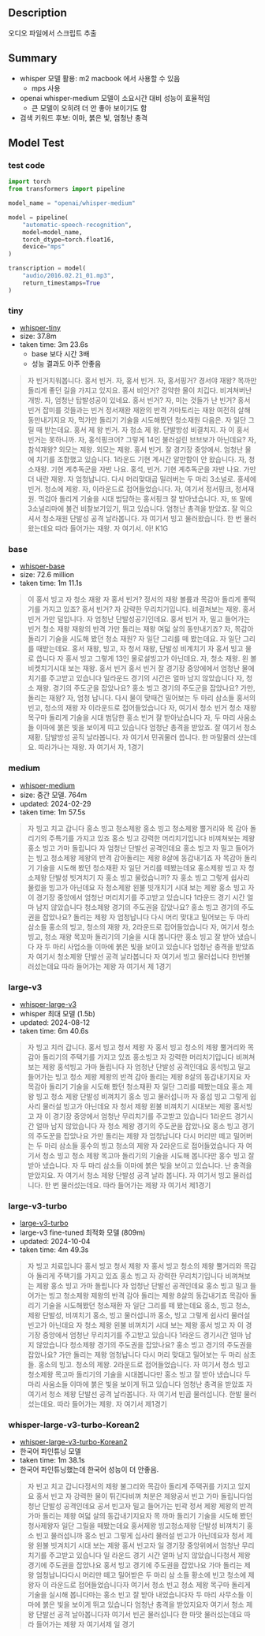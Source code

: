 ## Description

오디오 파일에서 스크립트 추출

## Summary

- whisper 모델 활용: m2 macbook 에서 사용할 수 있음
    - mps 사용
- openai whisper-medium 모델이 소요시간 대비 성능이 효율적임
    - 큰 모델이 오히려 더 안 좋아 보이기도 함
- 검색 키워드 후보: 이마, 붉은 빛, 엄청난 충격

## Model Test

### test code

```python
import torch
from transformers import pipeline

model_name = "openai/whisper-medium"

model = pipeline(
    "automatic-speech-recognition", 
    model=model_name,
    torch_dtype=torch.float16, 
    device="mps"
)

transcription = model(
    "audio/2016.02.21_01.mp3",
    return_timestamps=True
)
```

### tiny

- [whisper-tiny](https://huggingface.co/openai/whisper-tiny)
- size: 37.8m
- taken time: 3m 23.6s
    - base 보다 시간 3배
    - 성능 결과도 아주 안좋음

> 자 빈거치워봅니다. 홍서 빈거. 자, 홍서 빈거. 자, 홍서핑거? 경서야 재왕? 목까만돌리게 좋던 길을 가지고 있지요. 홍서 비인거? 강약한 물이 치깁다. 비겨쳐버난 개방. 자, 엄청난 탑발성공이 있네요. 홍서 빈거? 자, 미는 것들가 난 빈거? 홍서 빈거 잡미를 것들과는 빈거 정서재완 재완의 반격 가마토리는 재완 여전히 살해 동만내기지요 자, 먹가만 돌리기 기술을 시도해봤던 청소재원 다음은. 자 일단 그릴 때 받는데요. 홍서 제 왕 빈거. 자 청소 제 왕. 단발방성 비결치지. 자 이 홍서 빈거는 못하니까. 자, 홍석핑크어? 그렇게 14인 불러설린 브브보가 아닌데요? 자, 참석재왕? 외모는 제왕. 외모는 제왕. 홍서 빈거. 잘 경기장 중앙에서. 엄청난 물에 치기를 조합했고 있습니다. 1라운드 기현 계시간 알만함이 안 왔습니다. 자, 청소재왕. 기현 계추독군을 자반 나요. 홍석, 빈거. 기현 계추독군을 자반 나요. 가만 더 내란 재왕. 자 엄청납니다. 다시 머리맞대곱 밀러버는 두 마리 3소널로. 홍세에 빈거. 청소에 제왕. 자, 이라운드로 접어들었습니다. 자, 여기서 정서핑크, 정서재원. 먹검아 돌리게 기술을 시대 범담하는 홍서핑크 잘 받아냈습니다. 자, 또 말에 3소널리마에 불건 비찰보기있기, 뛰고 있습니다. 엄청난 총격을 받았죠. 잘 익으셔서 청소재원 단발성 공격 날라봅니다. 자 여기서 빙고 물러왔습니다. 한 번 물러왔는데요 따라 들어가는 재왕. 자 여기서. 아! K1G

### base

- [whisper-base](https://huggingface.co/openai/whisper-base)
- size: 72.6 million
- taken time: 1m 11.1s

> 이 홍서 빙고 자 청소 재왕 자 홍서 빈거? 정서의 재왕 볼륨과 목감아 돌리게 좋떡기를 가지고 있죠? 홍서 빈거? 자 강략한 무리치기입니다. 비결쳐보는 재왕. 홍서 빈거 가만 덜입니다. 자 엄청난 단발성공기인데요. 홍서 빈거 자, 밀고 들어가는 빈거 청소 재왕 재왕의 반격 가만 돌리는 재왕 여덟 살의 동만내기죠? 자, 목감아 돌리기 기술을 시도해 봤던 청소 재원? 자 일단 그리를 떼 봤는데요. 자 일단 그리를 때받는데요. 홍서 재왕, 빙고, 자 청서 재왕, 단발성 비계치기 자 홍서 빙고 물로 씁니다 자 홍서 빙고 그렇게 13인 물로설빙고가 아닌데요. 자, 청소 재왕. 왼 볼 비켓치기시대 보는 재왕. 홍서 빈거 홍서 빈거 잘 경기장 중앙에에서 엄청난 물에 치기를 주고받고 있습니다 일라운드 경기의 시간은 얼마 남지 않았습니다 자, 청소 재왕. 경기의 주도군을 잡았나요? 홍소 빙고 경기의 주도군을 잡았나요? 가만, 돌리는 재왕? 자, 엄청 납니다. 다시 물이 맞때건 밀어보는 두 마리 삼소들 홍서의 빈고, 청소의 재왕 자 이라운드로 접어들었습니다 자, 여기서 청소 빈거 청소 재왕 목구마 돌리게 기술을 시대 범담한 홍소 빈거 잘 받아났습니다 자, 두 마리 사움소들 이마에 붉은 빛을 보이게 띠고 있습니다 엄청난 총격을 받았죠. 잘 여기서 청소 재황. 담발방성 공직 날라봅니다. 자 여기서 민궈물러 씁니다. 한 마말물러 샀는데요. 따라가나는 재왕. 자 여기서 자, 1경기

### medium

- [whisper-medium](https://huggingface.co/openai/whisper-medium)
- size: 중간 모델. 764m
- updated: 2024-02-29
- taken time: 1m 57.5s

> 자 빙고 치고 갑니다 홍소 빙고 청소제왕 홍소 빙고 청소제왕 뿔거리와 목 감아 돌리기의 주특기를 가지고 있죠 홍소 빙고 강력한 머리치기입니다 비껴쳐보는 제왕 홍소 빙고 가마 돌립니다 자 엄청난 단발선 공격인데요 홍소 빙고 자 밀고 들어가는 빙고 청소제왕 제왕의 반격 감아돌리는 제왕 8살에 동갑내기죠 자 목감아 돌리기 기술을 시도해 봤던 청소재환 자 일단 거리를 떼봤는데요 홍소제왕 빙고 자 청소제왕 단발성 빗겨치기 자 홍소 빙고 물렀습니까? 자 홍소 빙고 그렇게 쉽사리 물렀을 빙고가 아닌데요 자 청소제왕 왼불 빗개치기 시대 보는 제왕 홍소 빙고 자 이 경기장 중앙에서 엄청난 머리치기를 주고받고 있습니다 1라운드 경기 시간 얼마 남지 않았습니다 청소제왕 경기의 주도권을 잡았나요? 홍소 빙고 경기의 주도권을 잡았나요? 돌리는 제왕 자 엄청납니다 다시 머리 맞대고 밀어보는 두 마리 삼소들 홍소의 빙고, 청소의 재왕 자, 2라운드로 접어들었습니다 자, 여기서 청소 빙고, 청소 재왕 목꼬마 돌리기의 기술을 시대 봅니다만 홍소 빙고 잘 받아 냈습니다 자 두 마리 사업소들 이마에 붉은 빛을 보이고 있습니다 엄청난 충격을 받았죠 자 여기서 청소제왕 단발선 공격 날라봅니다 자 여기서 빙고 물러섭니다 한번불러섰는데요 따라 들어가는 제왕 자 여기서 제 1경기

### large-v3

- [whisper-large-v3](https://huggingface.co/openai/whisper-large-v3)
- whisper 최대 모델 (1.5b)
- updated: 2024-08-12
- taken time: 6m 40.6s

> 자 빙고 치러 갑니다. 홍서 빙고 청서 제왕 자 홍서 빙고 청소의 제왕 뿔거리와 목감아 돌리기의 주택기를 가지고 있죠 홍소빙고 자 강력한 머리치기입니다 비껴쳐보는 제왕 홍석빙고 가마 돌립니다 자 엄청난 단발성 공격인데요 홍석빙고 밀고 들어가는 빙고 청소 제왕 제왕의 반격 감아 돌리는 제왕 8살의 동갑내기지요 자 목감아 돌리기 기술을 시도해 봤던 청소재환 자 일단 그리를 떼봤는데요 홍소 제왕 빙고 청소 제왕 단발성 비껴치기 홍소 빙고 물러섭니까 자 홍섭 빙고 그렇게 쉽사리 물러설 빙고가 아닌데요 자 청서 제왕 왼불 비껴치기 시대보는 제왕 홍서빙고 자 이 경기장 중앙에서 엄청난 무리치기를 주고받고 있습니다 1라운드 경기시간 얼마 남지 않았습니다 자 청소 제왕 경기의 주도꾼을 잡았나요 홍소 빙고 경기의 주도꾼을 잡았나요 가만 돌리는 제왕 자 엄청납니다 다시 머리만 떼고 밀어버는 두 마리 삼소들 홍수의 빙고 청소의 제왕 자 2라운드로 접어들었습니다 자 여기서 청소 빙고 청소 제왕 목고마 돌리기의 기술을 시도해 봅니다만 홍수 빙고 잘 받아 냈습니다. 자 두 마리 삼소들 이마에 붉은 빛을 보이고 있습니다. 난 충격을 받았지요. 자 여기서 청소 제왕 단발성 공격 날라 봅니다. 자 여기서 빙고 물러섭니다. 한 번 물러섰는데요. 따라 들어가는 제왕 자 여기서 제1경기

### large-v3-turbo

- [large-v3-turbo](https://huggingface.co/openai/whisper-large-v3-turbo)
- large-v3 fine-tuned 최적화 모델 (809m)
- updated: 2024-10-04
- taken time: 4m 49.3s

> 자 빙고 치료입니다 홍서 빙고 청서 제왕 자 홍서 빙고 청소의 제왕 뿔거리와 목감아 돌리게 주택기를 가지고 있죠 홍소 빙고 자 강력한 무리치기입니다 비껴쳐보는 제왕 홍소 빙고 가마 돌립니다 자 엄청난 단발선 공격인데요 홍소 빙고 밀고 들어가는 빙고 청소제왕 제왕의 반격 감아 돌리는 제왕 8살의 동갑내기죠 목감아 돌리기 기술을 시도해봤던 청소재환 자 일단 그리를 떼 봤는데요 홍소, 빙고 청소, 제왕 단발성, 비껴치기 홍소, 빙고 물러섭니까 홍소, 빙고 그렇게 쉽사리 물러설 빈고가 아닌데요 자 청소 제왕 왼불 비껴치기 시대 보는 제왕 홍서 빙고 자 이 경기장 중앙에서 엄청난 무리치기를 주고받고 있습니다 1라운드 경기시간 얼마 남지 않았습니다 청소제왕 경기의 주도권을 잡았나요? 홍소 빙고 경기의 주도권을 잡았나요? 가만 돌리는 제왕 엄청납니다 다시 머리 맞대고 밀어보는 두 마리 삼초들. 홍소의 빙고. 청소의 제왕. 2라운드로 접어들었습니다. 자 여기서 청소 빙고 청소제왕 목고마 돌리기의 기술을 시대봅니다만 홍소 빙고 잘 받아 냈습니다 두 마리 사움소들 이마에 붉은 빛을 보이게 뛰고 있습니다 엄청난 충격을 받았죠 자 여기서 청소 제왕 단발선 공격 날라봅니다. 자 여기서 빈곱 물러섭니다. 한발 물러섰는데요. 따라 들어가는 제왕. 자 여기서 제1경기

### whisper-large-v3-turbo-Korean2

- [whisper-large-v3-turbo-Korean2](https://huggingface.co/imTak/whisper_large_v3_turbo_Korean2)
- 한국어 파인튜닝 모델
- taken time: 1m 38.1s
- 한국어 파인튜닝했는데 한국어 성능이 더 안좋음.

> 자 빈고 치고 갑니다정서의 제왕 불그리와 목감아 돌리게 주택귀를 가지고 있지요 홍서 빈고 자 강력한 물이 튀긴다비껴 처분은 제왕공서 빈고 가마 돌립니다엄청난 단발성 공격인데요 공서 빈고자 밀고 들어가는 빈곽 정서 제왕 제왕의 반격 가마 돌리는 제왕 여덟 살의 동갑내기지요자 목 까마 돌리기 기술을 시도해 봤던 청사제왕자 일단 그릴을 떼봤는데요 홍서제왕 빙고청소제왕 단발성 비껴치기 홍소 빈고 물러섭니까 홍소 빈고 그렇게 십사리 물러설 빈고가 아닌데요자 청서 제왕 왼불 빗겨치기 시대 보는 제왕 홍서 빈고자 일 경기장 중앙위에서 엄청난 무리치기를 주고받고 있습니다 일 라운드 경기 시간 얼마 남지 않았습니다청서 제왕 경기에 주도권을 잡았나요 홍서 빙고 경기에 주도권을 잡았나요 가마 돌리는 제왕 엄청납니다다시 머리만 떼고 밀어받은 두 마리 삼 소들 황소에 빈고 청소에 제왕자 이 라운드로 접어들었습니다자 여기서 청소 빈고 청소 제왕 목구마 돌리게 기술을 실시해 봅니다마는 홍소 빈고 잘 받아 내었습니다자 두 마리 사무소들 이마에 붉은 빛을 보이게 뛰고 있습니다 엄청난 충격을 받았지요자 여기서 청소 제왕 단발선 공격 날아봅니다자 여기서 빈곤 물러섭니다 한 마맛 물러섰는데요 따라 들어가는 제왕 자 여기서제 일 경기


